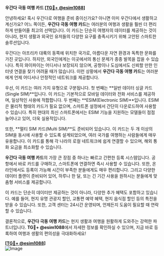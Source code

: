**우간다 극동 여행 카드 [[TG💪+ @esim1088](https://t.me/s/esim1088)]**

안녕하세요! 혹시 우간다로 여행을 준비 중이신가요? 아니면 이미 우간다에서 생활하고 계신가요? 어느 쪽이든, **우간다 극동 여행 카드**는 여러분의 여행과 생활을 훨씬 더 편리하게 만들어줄 최고의 선택입니다. 이 카드는 단순히 여행자의 데이터를 제공하는 것이 아니라, 현지 생활과 외국인 유저들의 다양한 요구를 충족시키기 위해 고안된 스마트한 솔루션입니다.

우간다는 아프리카 대륙의 동쪽에 위치한 국가로, 아름다운 자연 환경과 독특한 문화를 가진 곳입니다. 하지만, 외국인에게는 이곳에서의 통신 문제가 종종 발목을 잡을 수 있습니다. 특히 와이파이는 어디서나 보장되지 않으며, 공항이나 도심에서도 신뢰할 만한 인터넷 연결을 찾기 어려울 때가 많습니다. 이런 상황에서 **우간다 극동 여행 카드**는 여러분에게 언제 어디서나 안정적인 네트워크를 제공합니다.

우선, 이 카드는 여러 가지 유형으로 구분됩니다. 첫 번째는 **일반 데이터 싱글 카드(Single SIM)**입니다. 이 카드는 기본적으로 모바일 데이터와 전화 서비스를 제공하며, 일상적인 사용에 적합합니다. 두 번째는 **ESIM(Electronic SIM)**입니다. ESIM은 물리적 형태의 카드가 필요 없으며, 스마트폰 설정에서 간단히 다운로드하여 사용할 수 있습니다. 특히 현대의 최신 스마트폰에서는 ESIM 기능을 지원하는 모델들이 점점 늘어나고 있어, 더욱 실용적입니다.

또한, **멀티 SIM 카드(Multi SIM)**도 준비되어 있습니다. 이 카드는 두 개 이상의 SIM을 동시에 사용할 수 있도록 설계되었으며, 여러 국가를 여행하는 사람들에게 매우 유용합니다. 이 카드를 통해 각 나라의 로컬 네트워크에 쉽게 연결할 수 있으며, 해외 통화 요금을 최소화할 수 있습니다.

**우간다 극동 여행 카드**의 가장 큰 장점 중 하나는 빠르고 간편한 등록 시스템입니다. 공항에서 바로 카드를 구매하고, 스마트폰에 연결하면 즉시 사용할 수 있습니다. 또한, 온라인에서도 등록이 가능해 시간이 부족한 분들에게도 매우 편리합니다. 그리고 다양한 데이터 플랜이 준비되어 있어, 하루나 한 달, 또는 긴 기간 사용을 원하시는 분들에게 맞춤형 서비스를 제공합니다.

이 카드는 단순히 데이터만 제공하는 것이 아니라, 다양한 추가 혜택도 포함하고 있습니다. 예를 들어, 현지 유명 관광지 할인, 교통편 예약 혜택, 현지 음식점 할인 등의 특전을 받을 수 있습니다. 또한, 고객 센터는 24시간 운영되며, 언제든지 도움이 필요할 때 연락할 수 있습니다.

결론적으로, **우간다 극동 여행 카드**는 현지 생활과 여행을 원활하게 도와주는 강력한 파트너입니다. **TG💪+ @esim1088**에서 자세한 정보를 확인하실 수 있으며, 지금 바로 등록하여 여행과 생활의 편의성을 극대화하세요!

**[[TG💪+ @esim1088](https://t.me/s/esim1088)]**  
![Image](https://i.postimg.cc/Y0z9fWf4/image.png)